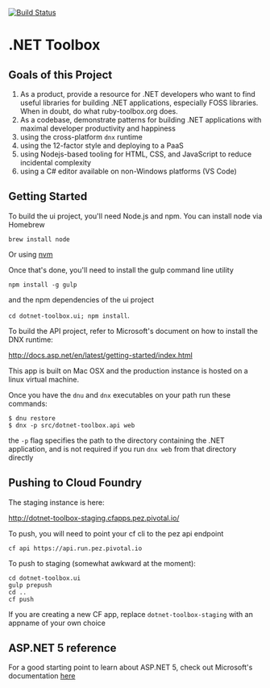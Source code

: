 [![Build Status](https://travis-ci.org/dotnet-toolbox/dotnet-toolbox.svg)](https://travis-ci.org/dotnet-toolbox/dotnet-toolbox)
# .NET Toolbox

## Goals of this Project
1. As a product, provide a resource for .NET developers who want to find useful libraries for building .NET applications, especially FOSS libraries. When in doubt, do what ruby-toolbox.org does.
1. As a codebase, demonstrate patterns for building .NET applications with maximal developer productivity and happiness
  1. using the cross-platform `dnx` runtime
  1. using the 12-factor style and deploying to a PaaS 
  1. using Nodejs-based tooling for HTML, CSS, and JavaScript to reduce incidental complexity
  1. using a C# editor available on non-Windows platforms (VS Code)


## Getting Started

To build the ui project, you'll need Node.js and npm. You can install node via Homebrew
 
`brew install node` 
 
Or using [nvm](https://github.com/creationix/nvm)

Once that's done, you'll need to install the gulp command line utility

`npm install -g gulp` 
 
 and the npm dependencies of the ui project
 
 `cd dotnet-toolbox.ui; npm install`. 
 
To build the API project, refer to Microsoft's document on how to install the DNX runtime:

http://docs.asp.net/en/latest/getting-started/index.html

This app is built on Mac OSX and the production instance is hosted on a linux virtual machine.

Once you have the `dnu` and `dnx` executables on your path run these commands:

```
$ dnu restore
$ dnx -p src/dotnet-toolbox.api web
```

the `-p` flag specifies the path to the directory containing the .NET application, and is not required if you run `dnx web` from that directory directly

## Pushing to Cloud Foundry

The staging instance is here:

http://dotnet-toolbox-staging.cfapps.pez.pivotal.io/

To push, you will need to point your cf cli to the pez api endpoint

```
cf api https://api.run.pez.pivotal.io
```

To push to staging (somewhat awkward at the moment):

```
cd dotnet-toolbox.ui
gulp prepush
cd ..
cf push
```

If you are creating a new CF app, replace `dotnet-toolbox-staging` with an appname of your own choice

## ASP.NET 5 reference

For a good starting point to learn about ASP.NET 5, check out Microsoft's documentation [here](http://docs.asp.net/en/latest/conceptual-overview/index.html)